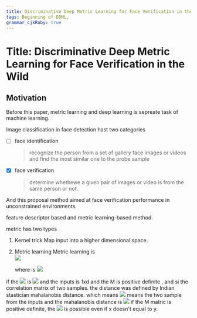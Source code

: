 ```yaml
---
title: Discriminative Deep Metric Learning for Face Verification in the Wild 
tags: Beginning of DDML, 
grammar_cjkRuby: true
---
```



# Title: Discriminative Deep Metric Learning for Face Verification in the Wild
 


## Motivation 
Before this paper, metric learning and deep learning is sepreate task of machine learning.

Image classification in face detection hast two categories 
- [ ] face identification
  > recognize the person from a set of gallery face images or videos and find the most similar one to the probe sample
- [x] face verification
  > determine whethewe a given pair of images or video is from the same person or not.
  
And this proposal method aimed at face verification performance in unconstrained environments.

feature descriptor based and metric learning-based method.

metric has two types 
1. Kernel trick
	Map input into a higher dimensional space.
2. Metric learning 
	Metric learning is  
	<img src="http://latex.codecogs.com/gif.latex?d_M(s_i,x_j)=\sqrt{(x_i-x_j)^TM(x_i-x_j)}"/>
	
	
	where is <img src="http://latex.codecogs.com/gif.latex?M=W^TW"/>

if the <img src="http://latex.codecogs.com/gif.latex?M"/> is <img src="http://latex.codecogs.com/gif.latex?dxd"/> and the inputs is 1xd and the M is positive definite , and si the correlation matrix of two samples.
	the distance was defined by Indian stastician mahalanobis distance. which means 
	<img src="http://latex.codecogs.com/gif.latex?x_1,x_2"/> means the two sample from the inputs 
	and the mahalanobis distance is <img src="http://latex.codecogs.com/gif.latex?D=(x_i-x_j)^T\sigma^{-1}(x_i-x_j)"/>
	if the M matric is positive definite, the <img src="http://latex.codecogs.com/gif.latex?||x-y||_A=0"/> is possible even if x doesn't equal to y.
